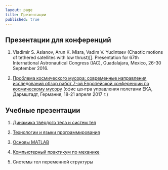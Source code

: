 ```yaml
---
layout: page
title: Презентации
published: true
---
```


## Презентации для конференций

1. Vladimir S. Aslanov, Arun K. Misra, Vadim V. Yudintsev (Chaotic motions of tethered satellites with low thrust)[]. 
Presentation for 67th International Astronautical Congress (IAC), Guadalajara, Mexico, 26-30 September 2016.

1. [Проблема космического мусора: современные направления исследований обзор работ 7-ой Европейской конференции по космическому мусору](https://www.dropbox.com/s/nf8hm7v9uronz5x/Darmshtadt_2017.pdf?dl=0) (офис центра управления полетами ЕКА, Дармштадт, Германия, 18-21 апреля 2017 г.)


## Учебные презентации

1. [Динамика твёрдого тела и систем тел](multibody.md)

1. [Технологии и языки программирования](python.md)

1. [Основы MATLAB](matlab.md)

1. [Компьютерный практикум по механике](comp_mechanics.md)

1. Системы тел переменной структуры

